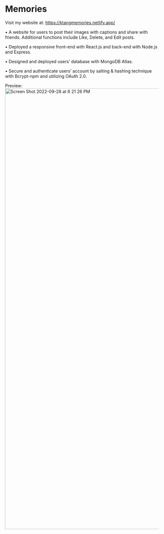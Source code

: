 # Memories
Visit my website at: https://ktangmemories.netlify.app/ 

•	A website for users to post their images with captions and share with friends. Additional functions include Like, Delete, and Edit posts. 

•	Deployed a responsive front-end with React.js and back-end with Node.js and Express. 

•	Designed and deployed users’ database with MongoDB Atlas. 

•	Secure and authenticate users’ account by salting & hashing technique with Bcrypt-npm and utilizing OAuth 2.0.  

Preview: 
<img width="1440" alt="Screen Shot 2022-09-28 at 6 21 26 PM" src="https://user-images.githubusercontent.com/109850604/192899130-b4e11c69-d4d5-4e13-804d-0095b9c06776.png">
